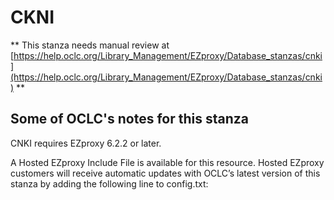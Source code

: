 # CKNI
** This stanza needs manual review at [https://help.oclc.org/Library_Management/EZproxy/Database_stanzas/cnki](https://help.oclc.org/Library_Management/EZproxy/Database_stanzas/cnki) **

## Some of OCLC's notes for this stanza

CNKI requires EZproxy 6.2.2 or later.

A Hosted EZproxy Include File is available for this resource. Hosted EZproxy customers will receive automatic updates with OCLC&rsquo;s latest version of this stanza by adding the following line to config.txt:

&nbsp;
